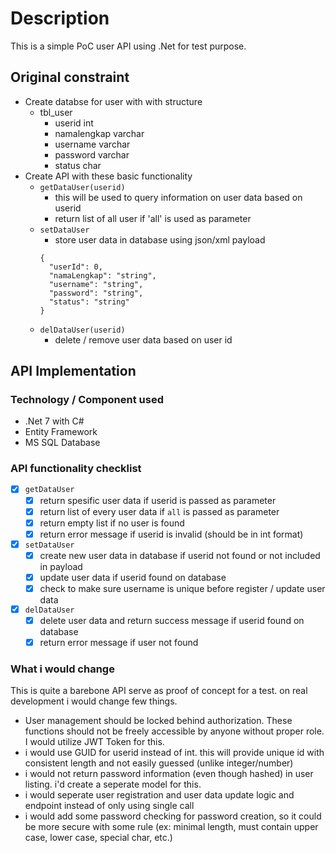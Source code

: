 # Description
This is a simple PoC user API using .Net for test purpose.
## Original constraint
- Create databse for user with with structure
	- tbl_user
		- userid int
		- namalengkap varchar
		- username varchar
		- password varchar
		- status char
- Create API with these basic functionality
	- ```getDataUser(userid)```
		- this will be used to query information on user data based on userid
		- return list of all user if 'all' is used as parameter
	- ```setDataUser```
		- store user data in database using json/xml payload
		```
		{
		  "userId": 0,
		  "namaLengkap": "string",
		  "username": "string",
		  "password": "string",
		  "status": "string"
		}
		```
	- ```delDataUser(userid)```
		- delete / remove user data based on user id
## API Implementation
### Technology / Component used
- .Net 7 with C#
- Entity Framework
- MS SQL Database
### API functionality checklist
- [x] ```getDataUser```
	- [x] return spesific user data if userid is passed as parameter
	- [x] return list of every user data if `all` is passed as parameter
	- [x] return empty list if no user is found
	- [x] return error message if userid is invalid (should be in int format)
- [x] ```setDataUser```
	- [x] create new user data in database if userid not found or not included in payload
	- [x] update user data if userid found on database
	- [x] check to make sure username is unique before register / update user data
- [x] ```delDataUser```
	- [x] delete user data and return success message if userid found on database
	- [x] return error message if user not found
### What i would change
This is quite a barebone API serve as proof of concept for a test. on real development i would change few things.
- User management should be locked behind authorization. These functions should not be freely accessible by anyone without proper role. I would utilize JWT Token for this.
- i would use GUID for userid instead of int. this will provide unique id with consistent length and not easily guessed (unlike integer/number)
- i would not return password information (even though hashed) in user listing. i'd create a seperate model for this.
- i would seperate user registration and user data update logic and endpoint instead of only using single call
- i would add some password checking for password creation, so it could be more secure with some rule (ex: minimal length, must contain upper case, lower case, special char, etc.)